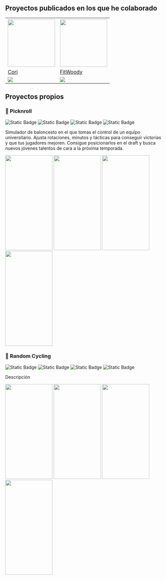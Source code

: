 ## Proyectos publicados en los que he colaborado

<table>
  <tr>
    <th>
      <img src="https://is1-ssl.mzstatic.com/image/thumb/Purple116/v4/b6/94/7a/b6947a1e-531c-4233-4495-0167aaf18594/AppIcon-0-1x_U007emarketing-0-10-0-85-220.png/246x0w.webp" width="150" height="150">
    </th>
    <th>
      <img src="https://is1-ssl.mzstatic.com/image/thumb/Purple126/v4/54/ac/a2/54aca21d-f9ac-907f-98cb-aae4ddc49691/AppIcon-0-1x_U007epad-0-0-0-0-0-P3-85-220-0.png/246x0w.webp" width="150" height="150">
    </th>
  </tr>
  <tr>
    <td><a href="https://apps.apple.com/pa/app/cori-diabetes-simplificada/id1527053345">Cori</a></td>
    <td><a href="https://apps.apple.com/ec/app/fitwoody/id6449358284">FitWoody</a></td></td>
  </tr>
  <tr>
    <td><img src="https://img.shields.io/badge/iOS-grey?logo=Apple"></td>
    <td><img src="https://img.shields.io/badge/iOS-grey?logo=Apple"></td>
  </tr>
</table>




## Proyectos propios
### 🏀 Picknroll

![Static Badge](https://img.shields.io/badge/Android-grey?logo=Android)
![Static Badge](https://img.shields.io/badge/Compose-orange)
![Static Badge](https://img.shields.io/badge/Room-orange)
![Static Badge](https://img.shields.io/badge/Corrutinas-orange)

Simulador de baloncesto en el que tomas el control de un equipo universitario. Ajusta rotaciones, minutos y tácticas para conseguir victorias y que tus jugadores mejoren. Consigue posicionarlos en el draft y busca nuevos jóvenes talentos de cara a la próxima temporada.
<div class="inline-block">
  <img src="https://lh3.googleusercontent.com/pw/ADCreHf41v_VSqQNefwXlwUpJeYa7HzU1D-DijcPXOl16_ecKeXIY5Dd6CcJXFHrevN-z6uoaOUyhcelKJ9E0yyfUEOrf1Vbcr8k57rOPZLCshnY2e_PPxWLU_gwqq9E3zIORq_BTzhscHwlwoF4R8E-AeDn=w426-h866-s-no?authuser=0" width="150" height="300">
  <img src="https://lh3.googleusercontent.com/pw/ADCreHeY-3T70siQBz4PExcqbX8ptfyUFUSVv26nYIFz2Abk7t2HjKlozEeWn_6WY3jxaqfZgtWpyX6SZiZcV85WpINyAwB0J1TvYtwn6S2lcd3Mbzvp5IRlE1kbGfaGYRYsybADmHeFzIL-W-cYonDFeF3s=w429-h857-s-no-gm?authuser=0" width="150" height="300">
  <img src="https://lh3.googleusercontent.com/pw/ADCreHceactVG552x-oPu9TPTxA5LEzW6YX3z3DNLWCZhSHhDQeNvHAzTKccV_kImrrTQ-Zexx5bK0zU2O-LRP9Fsz6iBPZu9h_NABN2oRpOXaJeoap9ekcGVPDOBzIpksLTRD8LYxbwggrcn0oHVjgkLtIz=w425-h857-s-no-gm?authuser=0" width="150" height="300">
  <img src="https://lh3.googleusercontent.com/pw/ADCreHff_ARzzyxtC1W8-XC5t8hq-HloLW4hkr2Eaii42huhrxuSRIxSlFU33-tfzenMwYWXr2g2nDuIqXD3K3JeyWkVu4nOZ5ixgpe2S-ynM7pt3AHx0OQLGg_9SF_yIKJoovyLES1BZ6_g2hVuAt0BVqZ7=w429-h857-s-no-gm?authuser=0" width="150" height="300">
</div>

### 🚵 Random Cycling

![Static Badge](https://img.shields.io/badge/Android-grey?logo=Android)
![Static Badge](https://img.shields.io/badge/Compose-orange)
![Static Badge](https://img.shields.io/badge/Room-orange)
![Static Badge](https://img.shields.io/badge/Corrutinas-orange)

Descripción
<div class="inline-block">
  <img src="https://lh3.googleusercontent.com/pw/ADCreHf41v_VSqQNefwXlwUpJeYa7HzU1D-DijcPXOl16_ecKeXIY5Dd6CcJXFHrevN-z6uoaOUyhcelKJ9E0yyfUEOrf1Vbcr8k57rOPZLCshnY2e_PPxWLU_gwqq9E3zIORq_BTzhscHwlwoF4R8E-AeDn=w426-h866-s-no?authuser=0" width="150" height="300">
  <img src="https://lh3.googleusercontent.com/pw/ADCreHf41v_VSqQNefwXlwUpJeYa7HzU1D-DijcPXOl16_ecKeXIY5Dd6CcJXFHrevN-z6uoaOUyhcelKJ9E0yyfUEOrf1Vbcr8k57rOPZLCshnY2e_PPxWLU_gwqq9E3zIORq_BTzhscHwlwoF4R8E-AeDn=w426-h866-s-no?authuser=0" width="150" height="300">
  <img src="https://lh3.googleusercontent.com/pw/ADCreHf41v_VSqQNefwXlwUpJeYa7HzU1D-DijcPXOl16_ecKeXIY5Dd6CcJXFHrevN-z6uoaOUyhcelKJ9E0yyfUEOrf1Vbcr8k57rOPZLCshnY2e_PPxWLU_gwqq9E3zIORq_BTzhscHwlwoF4R8E-AeDn=w426-h866-s-no?authuser=0" width="150" height="300">
  <img src="https://lh3.googleusercontent.com/pw/ADCreHf41v_VSqQNefwXlwUpJeYa7HzU1D-DijcPXOl16_ecKeXIY5Dd6CcJXFHrevN-z6uoaOUyhcelKJ9E0yyfUEOrf1Vbcr8k57rOPZLCshnY2e_PPxWLU_gwqq9E3zIORq_BTzhscHwlwoF4R8E-AeDn=w426-h866-s-no?authuser=0" width="150" height="300">
</div>
